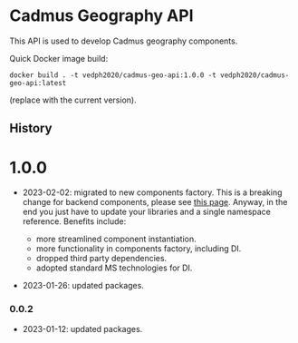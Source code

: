 # Cadmus Geography API

This API is used to develop Cadmus geography components.

Quick Docker image build:

    docker build . -t vedph2020/cadmus-geo-api:1.0.0 -t vedph2020/cadmus-geo-api:latest

(replace with the current version).

## History

# 1.0.0

- 2023-02-02: migrated to new components factory. This is a breaking change for backend components, please see [this page](https://myrmex.github.io/overview/cadmus/dev/history/#2023-02-01---backend-infrastructure-upgrade). Anyway, in the end you just have to update your libraries and a single namespace reference. Benefits include:
  - more streamlined component instantiation.
  - more functionality in components factory, including DI.
  - dropped third party dependencies.
  - adopted standard MS technologies for DI.

- 2023-01-26: updated packages.

### 0.0.2

- 2023-01-12: updated packages.
